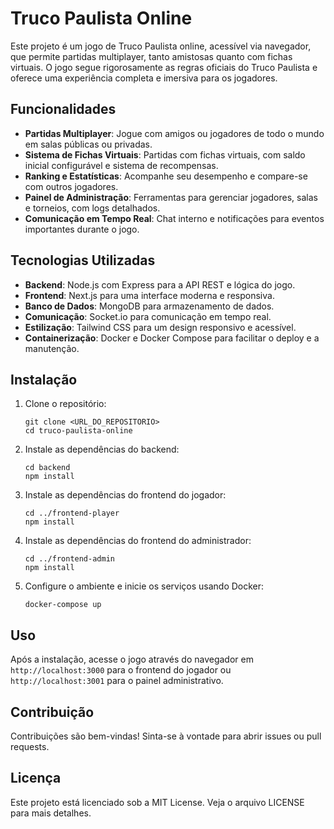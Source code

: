 # Truco Paulista Online

Este projeto é um jogo de Truco Paulista online, acessível via navegador, que permite partidas multiplayer, tanto amistosas quanto com fichas virtuais. O jogo segue rigorosamente as regras oficiais do Truco Paulista e oferece uma experiência completa e imersiva para os jogadores.

## Funcionalidades

- **Partidas Multiplayer**: Jogue com amigos ou jogadores de todo o mundo em salas públicas ou privadas.
- **Sistema de Fichas Virtuais**: Partidas com fichas virtuais, com saldo inicial configurável e sistema de recompensas.
- **Ranking e Estatísticas**: Acompanhe seu desempenho e compare-se com outros jogadores.
- **Painel de Administração**: Ferramentas para gerenciar jogadores, salas e torneios, com logs detalhados.
- **Comunicação em Tempo Real**: Chat interno e notificações para eventos importantes durante o jogo.

## Tecnologias Utilizadas

- **Backend**: Node.js com Express para a API REST e lógica do jogo.
- **Frontend**: Next.js para uma interface moderna e responsiva.
- **Banco de Dados**: MongoDB para armazenamento de dados.
- **Comunicação**: Socket.io para comunicação em tempo real.
- **Estilização**: Tailwind CSS para um design responsivo e acessível.
- **Containerização**: Docker e Docker Compose para facilitar o deploy e a manutenção.

## Instalação

1. Clone o repositório:
   ```
   git clone <URL_DO_REPOSITORIO>
   cd truco-paulista-online
   ```

2. Instale as dependências do backend:
   ```
   cd backend
   npm install
   ```

3. Instale as dependências do frontend do jogador:
   ```
   cd ../frontend-player
   npm install
   ```

4. Instale as dependências do frontend do administrador:
   ```
   cd ../frontend-admin
   npm install
   ```

5. Configure o ambiente e inicie os serviços usando Docker:
   ```
   docker-compose up
   ```

## Uso

Após a instalação, acesse o jogo através do navegador em `http://localhost:3000` para o frontend do jogador ou `http://localhost:3001` para o painel administrativo.

## Contribuição

Contribuições são bem-vindas! Sinta-se à vontade para abrir issues ou pull requests.

## Licença

Este projeto está licenciado sob a MIT License. Veja o arquivo LICENSE para mais detalhes.